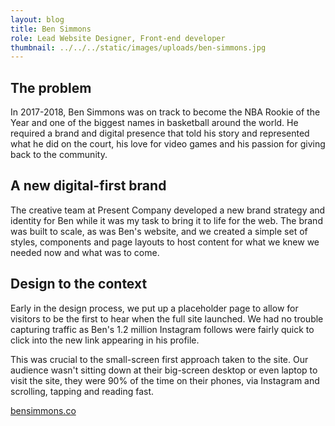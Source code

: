 ```yaml
---
layout: blog
title: Ben Simmons
role: Lead Website Designer, Front-end developer
thumbnail: ../../../static/images/uploads/ben-simmons.jpg
---
```


## The problem

In 2017-2018, Ben Simmons was on track to become the NBA Rookie of the Year and one of the biggest names in basketball around the world. He required a brand and digital presence that told his story and represented what he did on the court, his love for video games and his passion for giving back to the community.

## A new digital-first brand

The creative team at Present Company developed a new brand strategy and identity for Ben while it was my task to bring it to life for the web. The brand was built to scale, as was Ben's website, and we created a simple set of styles, components and page layouts to host content for what we knew we needed now and what was to come.

## Design to the context

Early in the design process, we put up a placeholder page to allow for visitors to be the first to hear when the full site launched. We had no trouble capturing traffic as Ben's 1.2 million Instagram follows were fairly quick to click into the new link appearing in his profile.

This was crucial to the small-screen first approach taken to the site. Our audience wasn't sitting down at their big-screen desktop or even laptop to visit the site, they were 90% of the time on their phones, via Instagram and scrolling, tapping and reading fast.

[bensimmons.co](<https://bensimmons.co>)